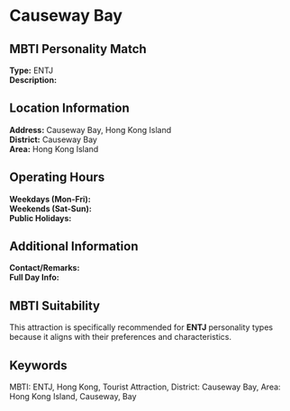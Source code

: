 # Causeway Bay

## MBTI Personality Match
**Type:** ENTJ  
**Description:** 

## Location Information
**Address:** Causeway Bay, Hong Kong Island  
**District:** Causeway Bay  
**Area:** Hong Kong Island

## Operating Hours
**Weekdays (Mon-Fri):**   
**Weekends (Sat-Sun):**   
**Public Holidays:** 

## Additional Information
**Contact/Remarks:**   
**Full Day Info:** 

## MBTI Suitability
This attraction is specifically recommended for **ENTJ** personality types because it aligns with their preferences and characteristics.

## Keywords
MBTI: ENTJ, Hong Kong, Tourist Attraction, District: Causeway Bay, Area: Hong Kong Island, Causeway, Bay
